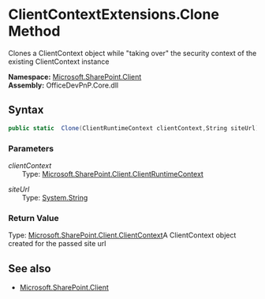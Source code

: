 # ClientContextExtensions.Clone Method  
Clones a ClientContext object while "taking over" the security context of the existing ClientContext instance  

**Namespace:** [Microsoft.SharePoint.Client](Microsoft.SharePoint.Client.md)  
**Assembly:** OfficeDevPnP.Core.dll  
## Syntax
```C#
public static  Clone(ClientRuntimeContext clientContext,String siteUrl)
```
### Parameters
*clientContext*  
&emsp;&emsp;Type: [Microsoft.SharePoint.Client.ClientRuntimeContext](Microsoft.SharePoint.Client.ClientRuntimeContext.md) 
&emsp;&emsp;  
  
*siteUrl*  
&emsp;&emsp;Type: [System.String](System.String.md) 
&emsp;&emsp;  
  
### Return Value
Type: [Microsoft.SharePoint.Client.ClientContext](Microsoft.SharePoint.Client.ClientContext.md  
)A ClientContext object created for the passed site url

## See also
- [Microsoft.SharePoint.Client](Microsoft.SharePoint.Client.md)
